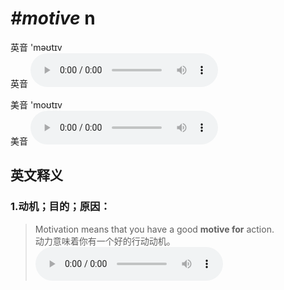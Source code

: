 # ***\#motive*** n
英音 'məʊtɪv  
英音
<audio src="./media/motive1_AAC.aac" controls="controls"></audio>

美音 'moʊtɪv  
美音
<audio src="./media/motive2_AAC.aac" controls="controls"></audio>



  

英文释义
---
### 1.**动机；目的；原因：**  

 > Motivation means that you have a good **motive for** action.  
 > 动力意味着你有一个好的行动动机。    
<audio src="./media/Motivation means that you have a good motive for action2_AAC.aac" controls="controls"></audio>


